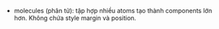 - molecules (phân tử): tập hợp nhiều atoms tạo thành components lớn hơn. Không chứa style margin và position.
